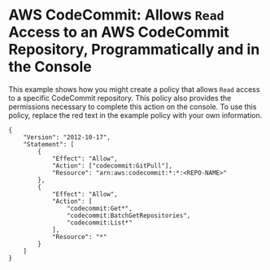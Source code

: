 # AWS CodeCommit: Allows `Read` Access to an AWS CodeCommit Repository, Programmatically and in the Console<a name="reference_policies_examples_codecommit_pull"></a>

This example shows how you might create a policy that allows `Read` access to a specific CodeCommit repository\. This policy also provides the permissions necessary to complete this action on the console\. To use this policy, replace the red text in the example policy with your own information\.

```
{
    "Version": "2012-10-17",
    "Statement": [
        {
            "Effect": "Allow",
            "Action": ["codecommit:GitPull"],
            "Resource": "arn:aws:codecommit:*:*:<REPO-NAME>"
        },
        {
            "Effect": "Allow",
            "Action": [
                "codecommit:Get*",
                "codecommit:BatchGetRepositories",
                "codecommit:List*"
            ],
            "Resource": "*"
        }
    ]
}
```